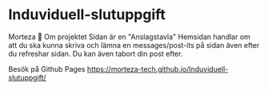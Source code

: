 # Induviduell-slutuppgift
Morteza 🚩
Om projektet
Sidan är en "Anslagstavla"
Hemsidan handlar om att du ska kunna skriva och lämna en messages/post-its på sidan även efter du refreshar sidan.
Du kan även tabort din post efter.


Besök på Github Pages https://morteza-tech.github.io/Induviduell-slutuppgift/
